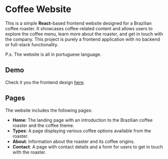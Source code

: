 # Coffee Website

This is a simple **React**-based frontend website designed for a Brazilian coffee roaster. It showcases coffee-related content and allows users to explore the coffee menu, learn more about the roaster, and get in touch with the company. This project is purely a frontend application with no backend or full-stack functionality.

P.s. The website is all in portuguese language.

## Demo

Check it you the frontend design [here](https://fpfrances.github.io/coffee_website/).

## Pages

The website includes the following pages:

- **Home**: The landing page with an introduction to the Brazilian coffee roaster and the coffee theme.
- **Types**: A page displaying various coffee options available from the roaster.
- **About**: Information about the roaster and its coffee origins.
- **Contact**: A page with contact details and a form for users to get in touch with the roaster.
